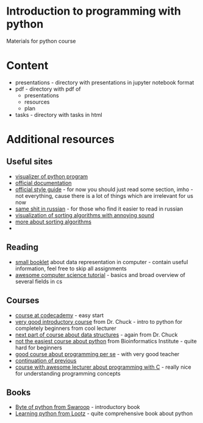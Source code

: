 # Introduction to programming with python

Materials for python course

# Content
* presentations - directory with presentations in jupyter notebook format
* pdf - directory with pdf of
    * presentations
    * resources
    * plan
* tasks - directory with tasks in html

# Additional resources
## Useful sites
* [visualizer of python program](http://www.pythontutor.com/visualize.html#mode=edit)
* [official documentation](https://docs.python.org/3/)
* [official style guide](https://www.python.org/dev/peps/pep-0008/) - for now you should just read some section, imho - not everything, cause there is a lot of things which are irrelevant for us now
* [same shit in russian](https://pythonworld.ru/osnovy/pep-8-rukovodstvo-po-napisaniyu-koda-na-python.html) - for those who find it easier to read in russian
* [visualization of sorting algorithms with annoying sound](https://www.youtube.com/watch?v=kPRA0W1kECg)
* [more about sorting algorithms](https://visualgo.net/bn/sorting?slide=1)
* 

## Reading
* [small booklet](http://www.bannermanhigh.glasgow.sch.uk/Websites/SchSecBannerman/UserFiles/file/Departments/Computing/Data%20Representation%20and%20Computer%20Architecture.pdf) about data representation in computer - contain useful information, feel free to skip all assignments
* [awesome computer science tutorial](http://csfieldguide.org.nz/en/chapters/introduction.html) - basics and broad overview of several fields in cs

## Courses
* [course at codecademy](https://www.codecademy.com/learn/learn-python-3) - easy start
* [very good introductory course](https://www.coursera.org/learn/python) from Dr. Chuck - intro to python for completely beginners from cool lecturer
* [next part of course about data structures](https://www.coursera.org/learn/python-data) - again from Dr. Chuck
* [not the easiest course about python](https://stepik.org/course/67) from Bioinformatics Institute - quite hard for beginners
* [good course about programming per se](https://courses.edx.org/courses/course-v1:MITx+6.00.1x+2T2016/course/) - with very good teacher
* [continuation of previous](https://courses.edx.org/courses/course-v1:MITx+6.00.2x_6+3T2016/course/)
* [course with awesome lecturer about programming with C](https://courses.edx.org/courses/course-v1:HarvardX+CS50+X/course/) - really nice for understanding programming concepts

## Books
* [Byte of python from Swaroop](http://wombat.org.ua/AByteOfPython/AByteofPythonRussian-2.01.pdf) - introductory book
* [Learning python from Lootz](https://www.amazon.com/Learning-Python-5th-Mark-Lutz/dp/1449355730) - quite comprehensive book about python

